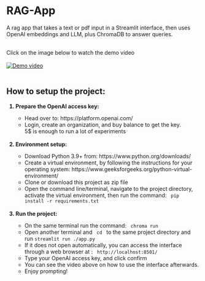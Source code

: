 # RAG-App
A rag app that takes a text or pdf input in a Streamlit interface, then uses OpenAI embeddings and LLM, plus ChromaDB to answer queries.

<Br> Click on the image below to watch the demo video <Br> <Br>
[![Demo video](https://img.youtube.com/vi/afhFgVOMz3w/0.jpg)](https://youtu.be/afhFgVOMz3w) <Br> <Br>

## How to setup the project:
<ol>
  <b>
    <li>
      Prepare the OpenAI access key:
    </li>
  </b>
  
  <ul>
    <li>
      Head over to: https://platform.openai.com/
    </li>
    <li>
      Login, create an organization, and buy balance to get the key.<Br> 5$ is enough to run a lot of experiments
    </li>
  </ul>
<Br>
  <b>
    <li>
      Environment setup:
    </li>
  </b>

  <ul>
    <li>
      Download Python 3.9+ from: https://www.python.org/downloads/
    </li>
    <li>
      Create a virtual environment, by following the instructions for your operating system: https://www.geeksforgeeks.org/python-virtual-environment/
    </li>
    <li>
      Clone or download this project as zip file
    </li>
    <li>
      Open the command line/terminal, navigate to the project directory, activate the virtual environment, then run the command: <code> pip install -r requirements.txt </code>
    </li>
    
  </ul>
<Br>
  <b>
    <li>
      Run the project:
    </li>
  </b>

  <ul>
  <li>
       On the same terminal run the command: <code> chroma run </code>
    </li>
    <li>
      Open another terminal and <code> cd </code> to the same project directory and run <code>streamlit run ./app.py</code>
    </li>
    <li>
      If it does not open automatically, you can access the interface through a web browser at : <code> http://localhost:8501/ </code>
    </li>
    <li>
      Type your OpenAI access key, and click confirm
    </li>
    <li>
      You can see the video above on how to use the interface afterwards.
    </li>
    <li>
      Enjoy prompting!
    </li>
  </ul>
  
</ol>

